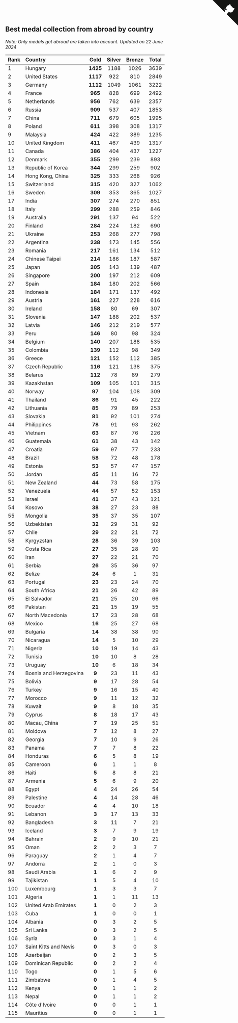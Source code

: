 ## Best medal collection from abroad by country

*Note: Only medals got abroad are taken into account.*
*Updated on 22 June 2024*

| Rank | Country | Gold | Silver | Bronze | Total |
| :--- | :--- | :--: | :--: | :--: | :--: |
| 1 | Hungary | **1425** | 1188 | 1026 | 3639 |
| 2 | United States | **1117** | 922 | 810 | 2849 |
| 3 | Germany | **1112** | 1049 | 1061 | 3222 |
| 4 | France | **965** | 828 | 699 | 2492 |
| 5 | Netherlands | **956** | 762 | 639 | 2357 |
| 6 | Russia | **909** | 537 | 407 | 1853 |
| 7 | China | **711** | 679 | 605 | 1995 |
| 8 | Poland | **611** | 398 | 308 | 1317 |
| 9 | Malaysia | **424** | 422 | 389 | 1235 |
| 10 | United Kingdom | **411** | 467 | 439 | 1317 |
| 11 | Canada | **386** | 404 | 437 | 1227 |
| 12 | Denmark | **355** | 299 | 239 | 893 |
| 13 | Republic of Korea | **344** | 299 | 259 | 902 |
| 14 | Hong Kong, China | **325** | 333 | 268 | 926 |
| 15 | Switzerland | **315** | 420 | 327 | 1062 |
| 16 | Sweden | **309** | 353 | 365 | 1027 |
| 17 | India | **307** | 274 | 270 | 851 |
| 18 | Italy | **299** | 288 | 259 | 846 |
| 19 | Australia | **291** | 137 | 94 | 522 |
| 20 | Finland | **284** | 224 | 182 | 690 |
| 21 | Ukraine | **253** | 268 | 277 | 798 |
| 22 | Argentina | **238** | 173 | 145 | 556 |
| 23 | Romania | **217** | 161 | 134 | 512 |
| 24 | Chinese Taipei | **214** | 186 | 187 | 587 |
| 25 | Japan | **205** | 143 | 139 | 487 |
| 26 | Singapore | **200** | 197 | 212 | 609 |
| 27 | Spain | **184** | 180 | 202 | 566 |
| 28 | Indonesia | **184** | 171 | 137 | 492 |
| 29 | Austria | **161** | 227 | 228 | 616 |
| 30 | Ireland | **158** | 80 | 69 | 307 |
| 31 | Slovenia | **147** | 188 | 202 | 537 |
| 32 | Latvia | **146** | 212 | 219 | 577 |
| 33 | Peru | **146** | 80 | 98 | 324 |
| 34 | Belgium | **140** | 207 | 188 | 535 |
| 35 | Colombia | **139** | 112 | 98 | 349 |
| 36 | Greece | **121** | 152 | 112 | 385 |
| 37 | Czech Republic | **116** | 121 | 138 | 375 |
| 38 | Belarus | **112** | 78 | 89 | 279 |
| 39 | Kazakhstan | **109** | 105 | 101 | 315 |
| 40 | Norway | **97** | 104 | 108 | 309 |
| 41 | Thailand | **86** | 91 | 45 | 222 |
| 42 | Lithuania | **85** | 79 | 89 | 253 |
| 43 | Slovakia | **81** | 92 | 101 | 274 |
| 44 | Philippines | **78** | 91 | 93 | 262 |
| 45 | Vietnam | **63** | 87 | 76 | 226 |
| 46 | Guatemala | **61** | 38 | 43 | 142 |
| 47 | Croatia | **59** | 97 | 77 | 233 |
| 48 | Brazil | **58** | 72 | 48 | 178 |
| 49 | Estonia | **53** | 57 | 47 | 157 |
| 50 | Jordan | **45** | 11 | 16 | 72 |
| 51 | New Zealand | **44** | 73 | 58 | 175 |
| 52 | Venezuela | **44** | 57 | 52 | 153 |
| 53 | Israel | **41** | 37 | 43 | 121 |
| 54 | Kosovo | **38** | 27 | 23 | 88 |
| 55 | Mongolia | **35** | 37 | 35 | 107 |
| 56 | Uzbekistan | **32** | 29 | 31 | 92 |
| 57 | Chile | **29** | 22 | 21 | 72 |
| 58 | Kyrgyzstan | **28** | 36 | 39 | 103 |
| 59 | Costa Rica | **27** | 35 | 28 | 90 |
| 60 | Iran | **27** | 22 | 21 | 70 |
| 61 | Serbia | **26** | 35 | 36 | 97 |
| 62 | Belize | **24** | 6 | 1 | 31 |
| 63 | Portugal | **23** | 23 | 24 | 70 |
| 64 | South Africa | **21** | 26 | 42 | 89 |
| 65 | El Salvador | **21** | 25 | 20 | 66 |
| 66 | Pakistan | **21** | 15 | 19 | 55 |
| 67 | North Macedonia | **17** | 23 | 28 | 68 |
| 68 | Mexico | **16** | 25 | 27 | 68 |
| 69 | Bulgaria | **14** | 38 | 38 | 90 |
| 70 | Nicaragua | **14** | 5 | 10 | 29 |
| 71 | Nigeria | **10** | 19 | 14 | 43 |
| 72 | Tunisia | **10** | 10 | 8 | 28 |
| 73 | Uruguay | **10** | 6 | 18 | 34 |
| 74 | Bosnia and Herzegovina | **9** | 23 | 11 | 43 |
| 75 | Bolivia | **9** | 17 | 28 | 54 |
| 76 | Turkey | **9** | 16 | 15 | 40 |
| 77 | Morocco | **9** | 11 | 12 | 32 |
| 78 | Kuwait | **9** | 8 | 18 | 35 |
| 79 | Cyprus | **8** | 18 | 17 | 43 |
| 80 | Macau, China | **7** | 19 | 25 | 51 |
| 81 | Moldova | **7** | 12 | 8 | 27 |
| 82 | Georgia | **7** | 10 | 9 | 26 |
| 83 | Panama | **7** | 7 | 8 | 22 |
| 84 | Honduras | **6** | 5 | 8 | 19 |
| 85 | Cameroon | **6** | 1 | 1 | 8 |
| 86 | Haiti | **5** | 8 | 8 | 21 |
| 87 | Armenia | **5** | 6 | 9 | 20 |
| 88 | Egypt | **4** | 24 | 26 | 54 |
| 89 | Palestine | **4** | 14 | 28 | 46 |
| 90 | Ecuador | **4** | 4 | 10 | 18 |
| 91 | Lebanon | **3** | 17 | 13 | 33 |
| 92 | Bangladesh | **3** | 11 | 7 | 21 |
| 93 | Iceland | **3** | 7 | 9 | 19 |
| 94 | Bahrain | **2** | 9 | 10 | 21 |
| 95 | Oman | **2** | 2 | 3 | 7 |
| 96 | Paraguay | **2** | 1 | 4 | 7 |
| 97 | Andorra | **2** | 1 | 0 | 3 |
| 98 | Saudi Arabia | **1** | 6 | 2 | 9 |
| 99 | Tajikistan | **1** | 5 | 4 | 10 |
| 100 | Luxembourg | **1** | 3 | 3 | 7 |
| 101 | Algeria | **1** | 1 | 11 | 13 |
| 102 | United Arab Emirates | **1** | 0 | 2 | 3 |
| 103 | Cuba | **1** | 0 | 0 | 1 |
| 104 | Albania | **0** | 3 | 2 | 5 |
| 105 | Sri Lanka | **0** | 3 | 2 | 5 |
| 106 | Syria | **0** | 3 | 1 | 4 |
| 107 | Saint Kitts and Nevis | **0** | 3 | 0 | 3 |
| 108 | Azerbaijan | **0** | 2 | 3 | 5 |
| 109 | Dominican Republic | **0** | 2 | 2 | 4 |
| 110 | Togo | **0** | 1 | 5 | 6 |
| 111 | Zimbabwe | **0** | 1 | 4 | 5 |
| 112 | Kenya | **0** | 1 | 1 | 2 |
| 113 | Nepal | **0** | 1 | 1 | 2 |
| 114 | Côte d'Ivoire | **0** | 0 | 1 | 1 |
| 115 | Mauritius | **0** | 0 | 1 | 1 |


<a href="https://github.com/JustinTimeCuber/wca_statistics" class="github-corner" aria-label="View source on Github"><svg width="80" height="80" viewBox="0 0 250 250" style="fill:#151513; color:#fff; position: absolute; top: 0; border: 0; right: 0;" aria-hidden="true"><path d="M0,0 L115,115 L130,115 L142,142 L250,250 L250,0 Z"></path><path d="M128.3,109.0 C113.8,99.7 119.0,89.6 119.0,89.6 C122.0,82.7 120.5,78.6 120.5,78.6 C119.2,72.0 123.4,76.3 123.4,76.3 C127.3,80.9 125.5,87.3 125.5,87.3 C122.9,97.6 130.6,101.9 134.4,103.2" fill="currentColor" style="transform-origin: 130px 106px;" class="octo-arm"></path><path d="M115.0,115.0 C114.9,115.1 118.7,116.5 119.8,115.4 L133.7,101.6 C136.9,99.2 139.9,98.4 142.2,98.6 C133.8,88.0 127.5,74.4 143.8,58.0 C148.5,53.4 154.0,51.2 159.7,51.0 C160.3,49.4 163.2,43.6 171.4,40.1 C171.4,40.1 176.1,42.5 178.8,56.2 C183.1,58.6 187.2,61.8 190.9,65.4 C194.5,69.0 197.7,73.2 200.1,77.6 C213.8,80.2 216.3,84.9 216.3,84.9 C212.7,93.1 206.9,96.0 205.4,96.6 C205.1,102.4 203.0,107.8 198.3,112.5 C181.9,128.9 168.3,122.5 157.7,114.1 C157.9,116.9 156.7,120.9 152.7,124.9 L141.0,136.5 C139.8,137.7 141.6,141.9 141.8,141.8 Z" fill="currentColor" class="octo-body"></path></svg></a><style>.github-corner:hover .octo-arm{animation:octocat-wave 560ms ease-in-out}@keyframes octocat-wave{0%,100%{transform:rotate(0)}20%,60%{transform:rotate(-25deg)}40%,80%{transform:rotate(10deg)}}@media (max-width:500px){.github-corner:hover .octo-arm{animation:none}.github-corner .octo-arm{animation:octocat-wave 560ms ease-in-out}}</style>
